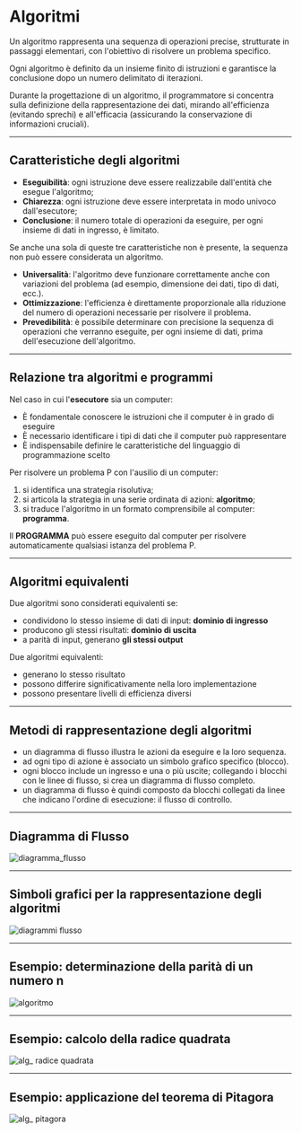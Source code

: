 # Algoritmi

Un algoritmo rappresenta una sequenza di operazioni precise, strutturate in passaggi elementari, con l'obiettivo di risolvere un problema specifico.

Ogni algoritmo è definito da un insieme finito di istruzioni e garantisce la conclusione dopo un numero delimitato di iterazioni.

Durante la progettazione di un algoritmo, il programmatore si concentra sulla definizione della rappresentazione dei dati, mirando all'efficienza (evitando sprechi) e all'efficacia (assicurando la conservazione di informazioni cruciali).

---

## Caratteristiche degli algoritmi

* **Eseguibilità**: ogni istruzione deve essere realizzabile dall'entità che esegue l'algoritmo;
* **Chiarezza**: ogni istruzione deve essere interpretata in modo univoco dall'esecutore;
* **Conclusione**: il numero totale di operazioni da eseguire, per ogni insieme di dati in ingresso, è limitato.

Se anche una sola di queste tre caratteristiche non è presente, la sequenza non può essere considerata un algoritmo.

* **Universalità**: l'algoritmo deve funzionare correttamente anche con variazioni del problema (ad esempio, dimensione dei dati, tipo di dati, ecc.).
* **Ottimizzazione**: l'efficienza è direttamente proporzionale alla riduzione del numero di operazioni necessarie per risolvere il problema.
* **Prevedibilità**: è possibile determinare con precisione la sequenza di operazioni che verranno eseguite, per ogni insieme di dati, prima dell'esecuzione dell'algoritmo.

---

## Relazione tra algoritmi e programmi

Nel caso in cui l'**esecutore** sia un computer:

* È fondamentale conoscere le istruzioni che il computer è in grado di eseguire
* È necessario identificare i tipi di dati che il computer può rappresentare
* È indispensabile definire le caratteristiche del linguaggio di programmazione scelto

Per risolvere un problema P con l'ausilio di un computer:

1.  si identifica una strategia risolutiva;
2.  si articola la strategia in una serie ordinata di azioni: **algoritmo**;
3.  si traduce l'algoritmo in un formato comprensibile al computer: **programma**.

Il **PROGRAMMA** può essere eseguito dal computer per risolvere automaticamente qualsiasi istanza del problema P.

---

## Algoritmi equivalenti

Due algoritmi sono considerati equivalenti se:

* condividono lo stesso insieme di dati di input: **dominio di ingresso**
* producono gli stessi risultati: **dominio di uscita**
* a parità di input, generano **gli stessi output**

Due algoritmi equivalenti:

* generano lo stesso risultato
* possono differire significativamente nella loro implementazione
* possono presentare livelli di efficienza diversi

---

## Metodi di rappresentazione degli algoritmi

* un diagramma di flusso illustra le azioni da eseguire e la loro sequenza.
* ad ogni tipo di azione è associato un simbolo grafico specifico (blocco).
* ogni blocco include un ingresso e una o più uscite; collegando i blocchi con le linee di flusso, si crea un diagramma di flusso completo.
* un diagramma di flusso è quindi composto da blocchi collegati da linee che indicano l'ordine di esecuzione: il flusso di controllo.

---

## Diagramma di Flusso
![diagramma_flusso](https://raw.githubusercontent.com/DarioIEL/Elementi_Programmazione_FONDAMENTI/main/img/diagramma_flusso.png)

---

## Simboli grafici per la rappresentazione degli algoritmi

![diagrammi flusso](https://github.com/DarioIEL/Elementi_Programmazione_FONDAMENTI/tree/main/img/diagrammi_flusso1.jpg)

---

## Esempio: determinazione della parità di un numero n

![algoritmo](https://github.com/DarioIEL/Elementi_Programmazione_FONDAMENTI/tree/main/img/algoritmo.png)

---

## Esempio: calcolo della radice quadrata

![alg_ radice quadrata](https://github.com/DarioIEL/Elementi_Programmazione_FONDAMENTI/tree/main/img/Algoritmo_calcola_radice_quadrata.png)

---

## Esempio: applicazione del teorema di Pitagora

![alg_ pitagora](https://github.com/DarioIEL/Elementi_Programmazione_FONDAMENTI/tree/main/img/algoritmi_teorema_di_pitagora.png)
